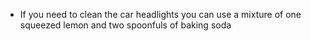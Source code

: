 - If you need to clean the car headlights you can use a mixture of one squeezed lemon and two spoonfuls of baking soda
